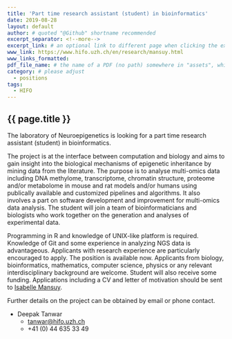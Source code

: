 ```yaml
---
title: 'Part time research assistant (student) in bioinformatics'
date: 2019-08-28
layout: default
author: # quoted "@Github" shortname recommended
excerpt_separator: <!--more-->
excerpt_link: # an optional link to different page when clicking the excerpt
www_link: https://www.hifo.uzh.ch/en/research/mansuy.html
www_links_formatted:
pdf_file_name: # the name of a PDF (no path) somewhere in "assets", which will be auto-linked
category: # please adjust
  - positions
tags:
  - HIFO
---
```


## {{ page.title }}

The laboratory of Neuroepigenetics is looking for a part time research assistant (student) in bioinformatics.  

The project is at the interface between computation and biology and aims to gain insight into the biological mechanisms of epigenetic inheritance by mining data from the literature. The purpose is to analyse multi-omics data including DNA methylome, transcriptome, chromatin structure, proteome and/or metabolome in mouse and rat models and/or humans using publically available and customized pipelines and algorithms. It also involves a part on software development and improvement for multi-omics data analysis. The student will join a team of bioinformaticians and biologists who work together on the generation and analyses of experimental data.  

Programming in R and knowledge of UNIX-like platform is required. Knowledge of Git and some experience in analyzing NGS data is advantageous. Applicants with research experience are particularly encouraged to apply. The position is available now. Applicants from biology, bioinformatics, mathematics, computer science, physics or any relevant interdisciplinary background are welcome.
Student will also receive some funding. Applications including a CV and letter of motivation should be sent to [Isabelle Mansuy](mansuy@hifo.uzh.ch).  

Further details on the project can be obtained by email or phone contact.

* Deepak Tanwar
    * [tanwar@hifo.uzh.ch](tanwar@hifo.uzh.ch)
    * +41 (0) 44 635 33 49
